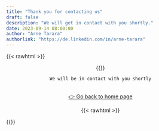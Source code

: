 ```yaml
---
title: "Thank you for contacting us"
draft: false
description: "We will get in contact with you shortly."
date: 2023-09-14 08:00:00
author: "Arne Tarara"
authorlink: "https://de.linkedin.com/in/arne-tarara"
---
```


{{< rawhtml >}}
<div style="text-align: center;">
{{</ rawhtml >}}
    
    We will be in contact with you shortly
\
[👉 Go back to home page](/)

{{< rawhtml >}}

</div>
{{</ rawhtml >}}
